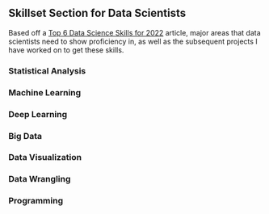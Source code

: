 ## Skillset Section for Data Scientists
Based off a [Top 6 Data Science Skills for 2022](https://www.simplilearn.com/what-skills-do-i-need-to-become-a-data-scientist-article) article, major areas that data scientists need to show proficiency in, as well as the subsequent projects I have worked on to get these skills.

### Statistical Analysis
### Machine Learning
### Deep Learning
### Big Data
### Data Visualization
### Data Wrangling
### Programming

